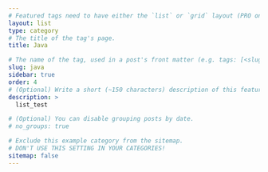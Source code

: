 ```yaml
---
# Featured tags need to have either the `list` or `grid` layout (PRO only).
layout: list
type: category
# The title of the tag's page.
title: Java

# The name of the tag, used in a post's front matter (e.g. tags: [<slug>]).
slug: java
sidebar: true
order: 4
# (Optional) Write a short (~150 characters) description of this featured tag.
description: >
  list_test

# (Optional) You can disable grouping posts by date.
# no_groups: true

# Exclude this example category from the sitemap.
# DON'T USE THIS SETTING IN YOUR CATEGORIES!
sitemap: false
---
```

